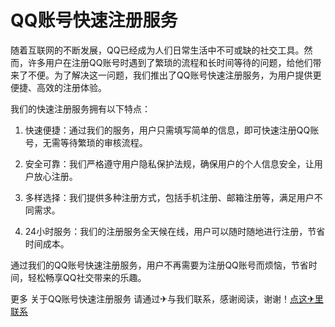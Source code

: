 # QQ账号快速注册服务

随着互联网的不断发展，QQ已经成为人们日常生活中不可或缺的社交工具。然而，许多用户在注册QQ账号时遇到了繁琐的流程和长时间等待的问题，给他们带来了不便。为了解决这一问题，我们推出了QQ账号快速注册服务，为用户提供更便捷、高效的注册体验。

我们的快速注册服务拥有以下特点：

1. 快速便捷：通过我们的服务，用户只需填写简单的信息，即可快速注册QQ账号，无需等待繁琐的审核流程。

2. 安全可靠：我们严格遵守用户隐私保护法规，确保用户的个人信息安全，让用户放心注册。

3. 多样选择：我们提供多种注册方式，包括手机注册、邮箱注册等，满足用户不同需求。

4. 24小时服务：我们的注册服务全天候在线，用户可以随时随地进行注册，节省时间成本。

通过我们的QQ账号快速注册服务，用户不再需要为注册QQ账号而烦恼，节省时间，轻松畅享QQ社交带来的乐趣。

更多 关于QQ账号快速注册服务 请通过✈与我们联系，感谢阅读，谢谢！[点这✈里联系](https://add.k02.cc)